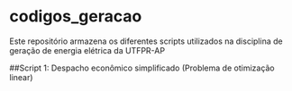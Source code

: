 # codigos_geracao
Este repositório armazena os diferentes scripts utilizados na disciplina de geração de energia elétrica da UTFPR-AP

##Script 1: Despacho econômico simplificado (Problema de otimização linear)
